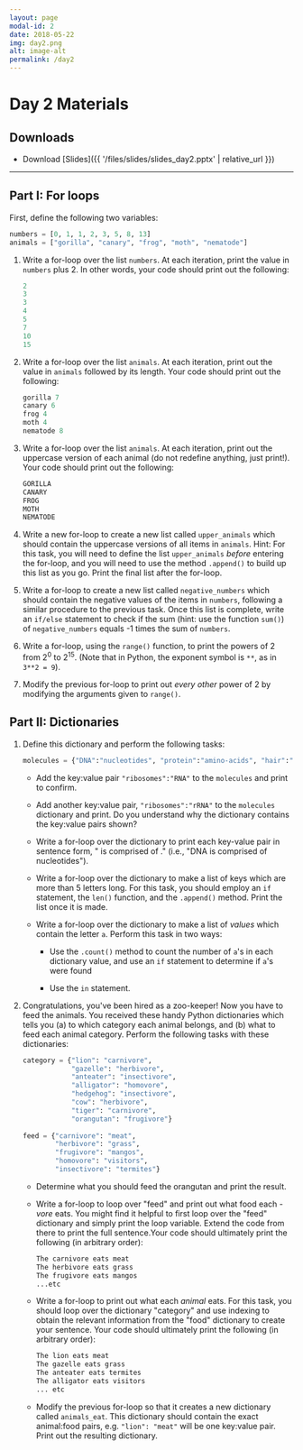 ```yaml
---
layout: page
modal-id: 2
date: 2018-05-22
img: day2.png
alt: image-alt
permalink: /day2
---
```


# Day 2 Materials

## Downloads

+ Download [Slides]({{ '/files/slides/slides_day2.pptx' | relative_url }})


<!--
+ Download [Exercise solutions](link)
-->

----------------------------

## Part I: For loops


First, define the following two variables:
	
```python
numbers = [0, 1, 1, 2, 3, 5, 8, 13]
animals = ["gorilla", "canary", "frog", "moth", "nematode"]
```

1. Write a for-loop over the list `numbers`. At each iteration, print the value in `numbers` plus 2. In other words, your code should print out the following:

    ```python
    2 
    3
    3 
    4 
    5 
    7 
    10 
    15
    ```
2.  Write a for-loop over the list `animals`. At each iteration, print out the value in `animals` followed by its length. Your code should print out the following:

    ```python
    gorilla 7 
    canary 6  
    frog 4    
    moth 4     
    nematode 8  
    ```

3. Write a for-loop over the list `animals`. At each iteration, print out the uppercase version of each animal (do not redefine anything, just print!). Your code should print out the following:
       
    ```python
    GORILLA 
    CANARY  
    FROG    
    MOTH    
    NEMATODE
    ```
 
4. Write a new for-loop to create a new list called `upper_animals` which should contain the uppercase versions of all items in `animals`. Hint: For this task, you will need to define the list `upper_animals` *before* entering the for-loop, and you will need to use the method `.append()` to build up this list as you go. Print the final list after the for-loop.

5. Write a for-loop to create a new list called `negative_numbers` which should contain the negative values of the items in `numbers`, following a similar procedure to the previous task. Once this list is complete, write an `if/else` statement to check if the sum (hint: use the function `sum()`) of `negative_numbers` equals -1 times the sum of `numbers`.

6. Write a for-loop, using the `range()` function, to print the powers of 2 from 2$^0$ to 2$^{15}$. (Note that in Python, the exponent symbol is `**`, as in `3**2 = 9`).

7. Modify the previous for-loop to print out *every other* power of 2 by modifying the arguments given to `range()`.



## Part II: Dictionaries

1. Define this dictionary and perform the following tasks: 
	
	```python
	molecules = {"DNA":"nucleotides", "protein":"amino-acids", "hair":"keratin"}
    ```
    
	+ Add the key:value pair `"ribosomes":"RNA"` to the `molecules` and print to confirm.
	
	+ Add another key:value pair, `"ribosomes":"rRNA"` to the `molecules` dictionary and print. Do you understand why the dictionary contains the key:value pairs shown?
	
	+ Write a for-loop over the dictionary to print each key-value pair in sentence form, "<key> is comprised of <value>." (i.e., "DNA is comprised of nucleotides").
	
	+ Write a for-loop over the dictionary to make a list of keys which are more than 5 letters long. For this task, you should employ an `if` statement, the `len()` function, and the `.append()` method. Print the list once it is made.
	
	+ Write a for-loop over the dictionary to make a list of *values* which contain the letter `a`. Perform this task in two ways:
	
		+ Use the `.count()` method to count the number of `a`'s in each dictionary value, and use an `if` statement to determine if `a`'s were found
		
		+ Use the `in` statement.
	

2. Congratulations, you've been hired as a zoo-keeper! Now you have to feed the animals. You received these handy Python dictionaries which tells you (a) to which category each animal belongs, and (b) what to feed each animal category. Perform the following tasks with these dictionaries:

    ```python	
	category = {"lion": "carnivore", 
		        "gazelle": "herbivore", 
		        "anteater": "insectivore", 
		        "alligator": "homovore", 
		        "hedgehog": "insectivore", 
		        "cow": "herbivore", 
		        "tiger": "carnivore", 
		        "orangutan": "frugivore"}
		 
	feed = {"carnivore": "meat", 
		    "herbivore": "grass", 
		    "frugivore": "mangos", 
		    "homovore": "visitors", 
		    "insectivore": "termites"}
	```
		  
	+ Determine what you should feed the orangutan and print the result.
	
	+ Write a for-loop to loop over "feed" and print out what food each *-vore* eats. You might find it helpful to first loop over the "feed" dictionary and simply print the loop variable. Extend the code from there to print the full sentence.Your code should ultimately print the following (in arbitrary order):
		
	    ```python
	    The carnivore eats meat
	    The herbivore eats grass
	    The frugivore eats mangos
	    ...etc
	    ```

	+ Write a for-loop to print out what each *animal* eats. For this task, you should loop over the dictionary "category" and use indexing to obtain the relevant information from the "food" dictionary to create your sentence. Your code should ultimately print the following (in arbitrary order):
	       
	    ```python
	    The lion eats meat 
        The gazelle eats grass 
        The anteater eats termites 
        The alligator eats visitors 
        ... etc
        ``` 
	+ Modify the previous for-loop so that it creates a new dictionary called `animals_eat`. This dictionary should contain the exact animal:food pairs, e.g. `"lion": "meat"` will be one key:value pair. Print out the resulting dictionary.
 
<!--
## Part III: Functions 

1. Write a function to compute the GC content of a DNA sequence. The function should accept a single argument, the DNA sequence, and return the GC percentage. Test your function with the nucleotide sequence `"AGCTATAGCATAGC"`.

2. Write a function that calculates the percentage of a given nucleotide from a DNA sequence. The function should accept two arguments: the nucleotide of interest and the DNA sequence. It should return the nucleotide percentage. Test your function with the nucleotide sequence `"AGCTATAGCATAGC"`.

3. Write a function that calculates the percentage each nucleotide in a given DNA sequence. of a given nucleotide from a DNA sequence. The function should accept a single argument, the DNA sequence, and return *a dictionary* containing `key:value` pairs of `nucleotide:percentage`. You can assume that the provided sequence contains only A, C, G, T. Test your function with the nucleotide sequence `"AGCTATAGCATAGC"`.

4. Now, things get tricky: modify the function you wrote for the previous question to instead account for *ambiguities* (for example, "N" nucleotide) in the sequence. You should return a dictionary of percentages for any character present in the provided DNA sequence. (Hint: use a for-loop to "build up" a dictionary of counts for those characters which appear in the sequence). Test your function with the nucleotide sequence `"AGCTANTAGNNNNNNNNNCATAJGC"`.

5. Write a function to guess whether a provided sequence is DNA or protein. For this task, assume that any sequence comprised of $$>=50\%$$ A, C, G, T is a DNA sequence. Test your function with the following two sequences:
	+ `"AGCTATGCATACGNNNNAGCATAGC"`
	+ `"AGIILLCTATWCAGCATADSARCVLMKGC"`
	
6. Write a function to calculate the molecular weight of a provided protein sequence. The function should accept a single argument, the protein sequence, and return the molecular weight. Assume there are no ambigious amino acids. Use the following dictionary in your function: 
	
	```python	
	amino_weights = {"A":89.09, "R":174.20, "N":132.12, 
					"D":133.10, "C":121.15, "Q":146.15, 
					"E":147.13, "G":75.07, "H":155.16, 
					"I":131.17, "L":131.17, "K":146.19, 
					"M":149.21, "F":165.19, "P":115.13, 
					"S":105.09, "T":119.12, "W":204.23, 
					"Y":181.19, "V":117.15} 
    ```
			
	Test your function with the sequence: `"GAHYADPLVKMPWRTHC"`.			

7. Write a function to calculate the molecular weight of a provided protein sequence. The function should accept a single argument, the protein sequence, and return the molecular weight. This time, assume that the molecular weight of an ambiguous amino acid is the average weight of all amino acids. 	Test your function with the following sequences:
	+ `"GAHYADPLVKMPWRTHC"`	
	+ `"KLSJXXFOWXNNCPRHGGYA"`
-->	
